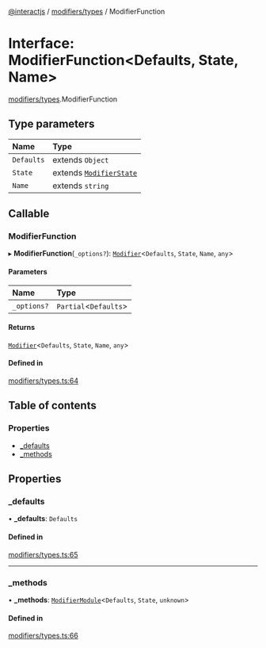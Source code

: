 [@interactjs](../README.md) / [modifiers/types](../modules/modifiers_types.md) / ModifierFunction

# Interface: ModifierFunction\<Defaults, State, Name\>

[modifiers/types](../modules/modifiers_types.md).ModifierFunction

## Type parameters

| Name | Type |
| :------ | :------ |
| `Defaults` | extends `Object` |
| `State` | extends [`ModifierState`](../modules/modifiers_types.md#modifierstate) |
| `Name` | extends `string` |

## Callable

### ModifierFunction

▸ **ModifierFunction**(`_options?`): [`Modifier`](modifiers_types.Modifier.md)\<`Defaults`, `State`, `Name`, `any`\>

#### Parameters

| Name | Type |
| :------ | :------ |
| `_options?` | `Partial`\<`Defaults`\> |

#### Returns

[`Modifier`](modifiers_types.Modifier.md)\<`Defaults`, `State`, `Name`, `any`\>

#### Defined in

[modifiers/types.ts:64](https://github.com/taye/interact.js/blob/5ca9fe72/packages/@interactjs/modifiers/types.ts#L64)

## Table of contents

### Properties

- [\_defaults](modifiers_types.ModifierFunction.md#_defaults)
- [\_methods](modifiers_types.ModifierFunction.md#_methods)

## Properties

### \_defaults

• **\_defaults**: `Defaults`

#### Defined in

[modifiers/types.ts:65](https://github.com/taye/interact.js/blob/5ca9fe72/packages/@interactjs/modifiers/types.ts#L65)

___

### \_methods

• **\_methods**: [`ModifierModule`](modifiers_types.ModifierModule.md)\<`Defaults`, `State`, `unknown`\>

#### Defined in

[modifiers/types.ts:66](https://github.com/taye/interact.js/blob/5ca9fe72/packages/@interactjs/modifiers/types.ts#L66)
